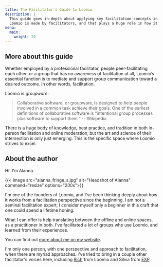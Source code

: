 ```yaml
---
title: The Facilitator's Guide to Loomio
description: |
  This guide goes in-depth about applying key facilitation concepts in the online space.
  Loomio is made by facilitators, and that plays a huge role in how it has been designed. This guide is about revealing more of that context, and translating facilitation concepts from the offline space to the online space.
menu:
  main:
    weight: 20
---
```



## More about this guide

Whether employed by a professional facilitator, people peer-facilitating each other, or a group that has no awareness of facilitation at all, Loomio’s essential function is to mediate and support group communication toward a desired outcome. In other words, facilitation.

Loomio is *groupware*:

> Collaborative software, or groupware, is designed to help people involved in a common task achieve their goals. One of the earliest definitions of collaborative software is “intentional group processes plus software to support them.” -- Wikipedia

There is a huge body of knowledge, best practice, and tradition in both in-person facilitation and online moderation, but the art and science of their intersection is only just emerging. This is the specific space where Loomio strives to excel.

## About the author

Hi! I'm Alanna.

{{< image src="alanna_fringe_s.jpg" alt="Headshot of Alanna" command="resize" options="200x">}}

I'm one of the founders of Loomio, and I've been thinking deeply about how it works from a facilitation perspective since the beginning. I am not a seminal facilitation expert; I consider myself only a beginner in this craft that one could spend a lifetime honing.

What I can offer is help translating between the offline and online spaces, as a practitioner in both. I've facilitated a lot of groups who use Loomio, and learned from their experiences.

You can find out [more about me on my website](http://alanna.space).

I'm only one person, with one perspective and approach to facilitation, when there are myriad approaches. I've tried to bring in a couple other facilitator's voices here, including [Rich](http://richdecibels.com/) from Loomio and Silvia from [EXP](http://exp.agency).

